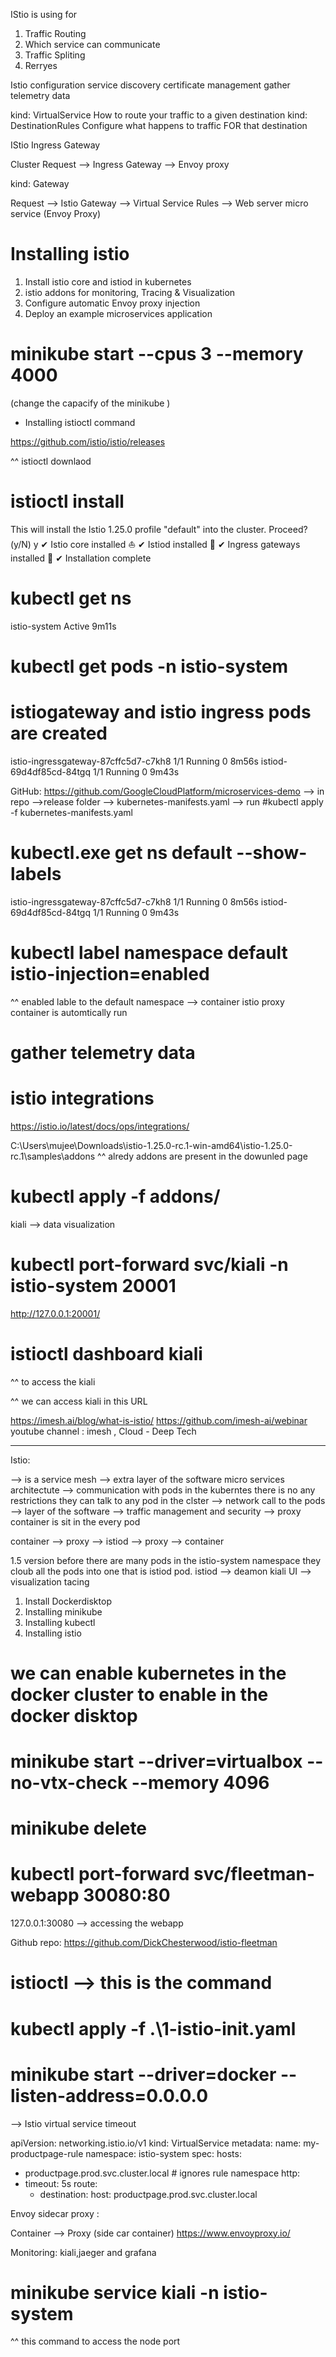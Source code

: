 IStio is using for 

1. Traffic Routing 
2. Which service can communicate 
3. Traffic Spliting 
4. Rerryes 

Istio configuration 
service discovery 
certificate management 
gather telemetry data 

kind: VirtualService 
How to route your traffic to a given destination 
kind: DestinationRules 
Configure what happens to traffic FOR that destination 

IStio Ingress Gateway 

Cluster Request --> Ingress Gateway --> Envoy proxy 

kind: Gateway 

Request --> Istio Gateway --> Virtual Service Rules --> Web server micro service (Envoy Proxy)


# Installing istio 
1. Install istio core and istiod in kubernetes 
2. istio addons for monitoring, Tracing & Visualization 
3. Configure automatic Envoy proxy injection 
4. Deploy an example microservices application 

# minikube start --cpus 3 --memory 4000 
(change the capacify of the minikube )

* Installing istioctl command 

https://github.com/istio/istio/releases 

^^ istioctl downlaod 

# istioctl install 

This will install the Istio 1.25.0 profile "default" into the cluster. Proceed? (y/N) y
✔ Istio core installed ⛵️
✔ Istiod installed 🧠
✔ Ingress gateways installed 🛬
✔ Installation complete

# kubectl get ns 
istio-system      Active   9m11s
# kubectl get pods -n istio-system 
# istiogateway and istio ingress pods are created 
istio-ingressgateway-87cffc5d7-c7kh8   1/1     Running   0          8m56s
istiod-69d4df85cd-84tgq                1/1     Running   0          9m43s

GitHub: https://github.com/GoogleCloudPlatform/microservices-demo 
--> in repo -->release folder --> kubernetes-manifests.yaml --> run #kubectl apply -f kubernetes-manifests.yaml

# kubectl.exe get ns default --show-labels
istio-ingressgateway-87cffc5d7-c7kh8   1/1     Running   0          8m56s
istiod-69d4df85cd-84tgq                1/1     Running   0          9m43s

# kubectl label namespace default istio-injection=enabled 
^^ enabled lable to the default namespace 
--> container istio proxy container is automtically run 

# gather telemetry data 

# istio integrations 
https://istio.io/latest/docs/ops/integrations/

C:\Users\mujee\Downloads\istio-1.25.0-rc.1-win-amd64\istio-1.25.0-rc.1\samples\addons
^^ alredy addons are present in the dowunled page 

# kubectl apply -f addons/

kiali --> data visualization 

# kubectl port-forward svc/kiali -n istio-system 20001

http://127.0.0.1:20001/ 

# istioctl dashboard kiali 

^^ to access the kiali 

^^ we can access kiali in this URL 

https://imesh.ai/blog/what-is-istio/
https://github.com/imesh-ai/webinar 
youtube channel : imesh , Cloud - Deep Tech 

--------------------------------------------------------
Istio: 

--> is a service mesh 
--> extra layer of the software micro services architectute 
--> communication with pods in the kuberntes there is no any restrictions they can talk to any pod in the clster 
--> network call to the pods 
--> layer of the software 
--> traffic  management and security 
--> proxy container is sit in the every pod 

container --> proxy --> istiod --> proxy --> container 

1.5 version before there are many pods in the istio-system namespace they cloub all the pods into one that is istiod pod. 
istiod --> deamon 
kiali UI --> visualization 
tacing 

1. Install Dockerdisktop 
2. Installing minikube 
3. Installing kubectl 
4. Installing istio 

# we can enable kubernetes in the docker cluster to enable in the docker disktop 

# minikube start --driver=virtualbox --no-vtx-check --memory 4096

# minikube delete 

# kubectl port-forward svc/fleetman-webapp 30080:80

127.0.0.1:30080 --> accessing the webapp

Github repo: https://github.com/DickChesterwood/istio-fleetman

# istioctl  --> this is the command 

# kubectl apply -f .\1-istio-init.yaml 


# minikube start --driver=docker --listen-address=0.0.0.0

--> Istio virtual service timeout 

apiVersion: networking.istio.io/v1
kind: VirtualService
metadata:
  name: my-productpage-rule
  namespace: istio-system
spec:
  hosts:
  - productpage.prod.svc.cluster.local # ignores rule namespace
  http:
  - timeout: 5s
    route:
    - destination:
        host: productpage.prod.svc.cluster.local

Envoy sidecar proxy : 

Container --> Proxy (side car container) 
https://www.envoyproxy.io/ 

Monitoring: kiali,jaeger and grafana 

# minikube service kiali -n istio-system 

^^ this command to access the node port 












